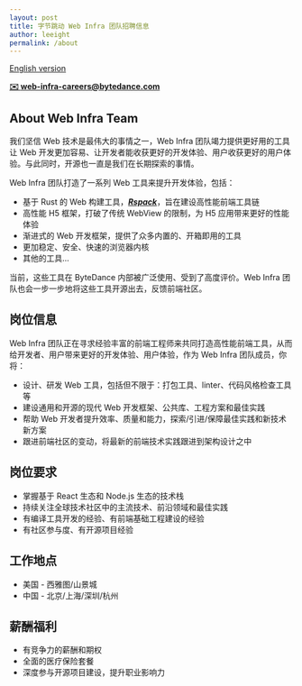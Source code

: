 ```yaml
---
layout: post
title: 字节跳动 Web Infra 团队招聘信息
author: leeight
permalink: /about
---
```


[English version](/en/about)

**[✉️ web-infra-careers@bytedance.com](mailto:web-infra-careers@bytedance.com)**


## About Web Infra Team

我们坚信 Web 技术是最伟大的事情之一，Web Infra 团队竭力提供更好用的工具让 Web 开发更加容易、让开发者能收获更好的开发体验、用户收获更好的用户体验。与此同时，开源也一直是我们在长期探索的事情。

Web Infra 团队打造了一系列 Web 工具来提升开发体验，包括：

* 基于 Rust 的 Web 构建工具，***[Rspack](https://www.rspack.dev/blog/announcement.html)***，旨在建设高性能前端工具链
* 高性能 H5 框架，打破了传统 WebView 的限制，为 H5 应用带来更好的性能体验
* 渐进式的 Web 开发框架，提供了众多内置的、开箱即用的工具
* 更加稳定、安全、快速的浏览器内核
* 其他的工具...

当前，这些工具在 ByteDance 内部被广泛使用、受到了高度评价。Web Infra 团队也会一步一步地将这些工具开源出去，反馈前端社区。


## 岗位信息

Web Infra 团队正在寻求经验丰富的前端工程师来共同打造高性能前端工具，从而给开发者、用户带来更好的开发体验、用户体验，作为 Web Infra 团队成员，你将：

* 设计、研发 Web 工具，包括但不限于：打包工具、linter、代码风格检查工具等
* 建设通用和开源的现代 Web 开发框架、公共库、工程方案和最佳实践
* 帮助 Web 开发者提升效率、质量和能力，探索/引进/保障最佳实践和新技术新方案
* 跟进前端社区的变动，将最新的前端技术实践跟进到架构设计之中


## 岗位要求


* 掌握基于 React 生态和 Node.js 生态的技术栈
* 持续关注全球技术社区中的主流技术、前沿领域和最佳实践
* 有编译工具开发的经验、有前端基础工程建设的经验
* 有社区参与度、有开源项目经验


## 工作地点

* 美国 - 西雅图/山景城
* 中国 - 北京/上海/深圳/杭州


## 薪酬福利

* 有竞争力的薪酬和期权
* 全面的医疗保险套餐
* 深度参与开源项目建设，提升职业影响力


